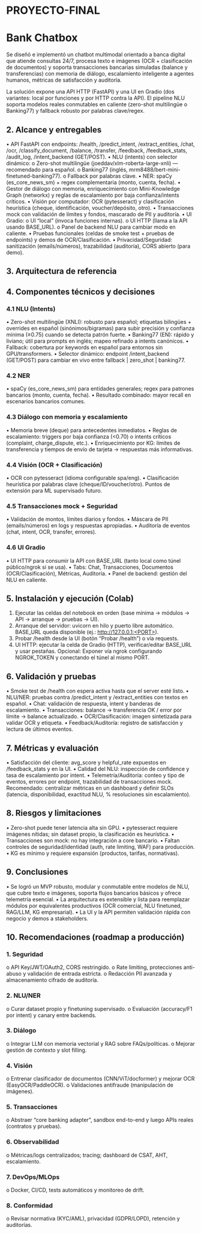 # PROYECTO-FINAL

# Bank Chatbox

Se diseñó e implementó un chatbot multimodal orientado a banca digital que atiende consultas 24/7, procesa texto e imágenes (OCR + clasificación de documentos) y soporta transacciones bancarias simuladas (balance y transferencias) con memoria de diálogo, escalamiento inteligente a agentes humanos, métricas de satisfacción y auditoría.

La solución expone una API HTTP (FastAPI) y una UI en Gradio (dos variantes: local por funciones y por HTTP contra la API). El pipeline NLU soporta modelos reales conmutables en caliente (zero-shot multilingüe o Banking77) y fallback robusto por palabras clave/regex.

## 2. Alcance y entregables
•	API FastAPI con endpoints:
/health, /predict_intent, /extract_entities, /chat, /ocr, /classify_document, /balance, /transfer, /feedback, /feedback_stats, /audit_log, /intent_backend (GET/POST).
•	NLU (intents) con selector dinámico:
o	Zero-shot multilingüe (joeddav/xlm-roberta-large-xnli) — recomendado para español.
o	Banking77 (inglés, mrm8488/bert-mini-finetuned-banking77).
o	Fallback por palabras clave.
•	NER: spaCy (es_core_news_sm) + regex complementaria (monto, cuenta, fecha).
•	Gestor de diálogo con memoria, enriquecimiento con Mini-Knowledge Graph (networkx) y reglas de escalamiento por baja confianza/intents críticos.
•	Visión por computador: OCR (pytesseract) y clasificación heurística (cheque, identificación, voucher/depósito, otro).
•	Transacciones mock con validación de límites y fondos, mascarado de PII y auditoría.
•	UI Gradio:
o	UI “local” (invoca funciones internas).
o	UI HTTP (llama a la API usando BASE_URL).
o	Panel de backend NLU para cambiar modo en caliente.
•	Pruebas funcionales (celdas de smoke test + pruebas de endpoints) y demos de OCR/Clasificación.
•	Privacidad/Seguridad: sanitización (emails/números), trazabilidad (auditoría), CORS abierto (para demo).

## 3. Arquitectura de referencia
 

## 4. Componentes técnicos y decisiones
### 4.1 NLU (Intents)
•	Zero-shot multilingüe (XNLI): robusto para español; etiquetas bilingües + overrides en español (sinónimos/bigramas) para subir precisión y confianza mínima (≥0.75) cuando se detecta patrón fuerte.
•	Banking77 (EN): rápido y liviano; útil para prompts en inglés; mapeo refinado a intents canónicos.
•	Fallback: cobertura por keywords en español para entornos sin GPU/transformers.
•	Selector dinámico: endpoint /intent_backend (GET/POST) para cambiar en vivo entre fallback | zero_shot | banking77.
### 4.2 NER
•	spaCy (es_core_news_sm) para entidades generales; regex para patrones bancarios (monto, cuenta, fecha).
•	Resultado combinado: mayor recall en escenarios bancarios comunes.

### 4.3 Diálogo con memoria y escalamiento
•	Memoria breve (deque) para antecedentes inmediatos.
•	Reglas de escalamiento: triggers por baja confianza (<0.70) o intents críticos (complaint, charge_dispute, etc.).
•	Enriquecimiento por KG: límites de transferencia y tiempos de envío de tarjeta → respuestas más informativas.

### 4.4 Visión (OCR + Clasificación)
•	OCR con pytesseract (idioma configurable spa/eng).
•	Clasificación heurística por palabras clave (cheque/ID/voucher/otro). Puntos de extensión para ML supervisado futuro.

### 4.5 Transacciones mock + Seguridad
•	Validación de montos, límites diarios y fondos.
•	Máscara de PII (emails/números) en logs y respuestas apropiadas.
•	Auditoría de eventos (chat, intent, OCR, transfer, errores).

### 4.6 UI Gradio
•	UI HTTP para consumir la API con BASE_URL (tanto local como túnel público/ngrok si se usa).
•	Tabs: Chat, Transacciones, Documentos (OCR/Clasificación), Métricas, Auditoría.
•	Panel de backend: gestión del NLU en caliente.

## 5. Instalación y ejecución (Colab)
1.	Ejecutar las celdas del notebook en orden (base mínima → módulos → API → arranque → pruebas → UI).
2.	Arranque del servidor: uvicorn en hilo y puerto libre automático. BASE_URL queda disponible (ej.: http://127.0.0.1:<PORT>).
3.	Probar /health desde la UI (botón “Probar /health”) o vía requests.
4.	UI HTTP: ejecutar la celda de Gradio (HTTP), verificar/editar BASE_URL y usar pestañas.
Opcional: Exponer vía ngrok configurando NGROK_TOKEN y conectando el túnel al mismo PORT.


## 6.	Validación y pruebas
•	Smoke test de /health con espera activa hasta que el server esté listo.
•	NLU/NER: pruebas contra /predict_intent y /extract_entities con textos en español.
•	Chat: validación de respuesta, intent y banderas de escalamiento.
•	Transacciones: balance → transferencia OK / error por límite → balance actualizado.
•	OCR/Clasificación: imagen sintetizada para validar OCR y etiqueta.
•	Feedback/Auditoría: registro de satisfacción y lectura de últimos eventos.

## 7.	Métricas y evaluación
•	Satisfacción del cliente: avg_score y helpful_rate expuestos en /feedback_stats y en la UI.
•	Calidad del NLU: inspección de confidence y tasa de escalamiento por intent.
•	Telemetría/Auditoría: conteo y tipo de eventos, errores por endpoint, trazabilidad de transacciones mock.
Recomendado: centralizar métricas en un dashboard y definir SLOs (latencia, disponibilidad, exactitud NLU, % resoluciones sin escalamiento).

## 8.	Riesgos y limitaciones
•	Zero-shot puede tener latencia alta sin GPU.
•	pytesseract requiere imágenes nítidas; sin dataset propio, la clasificación es heurística.
•	Transacciones son mock: no hay integración a core bancario.
•	Faltan controles de seguridad/identidad (auth, rate limiting, WAF) para producción.
•	KG es mínimo y requiere expansión (productos, tarifas, normativas).

## 9.	Conclusiones
•	Se logró un MVP robusto, modular y conmutable entre modelos de NLU, que cubre texto e imágenes, soporta flujos bancarios básicos y ofrece telemetría esencial.
•	La arquitectura es extensible y lista para reemplazar módulos por equivalentes productivos (OCR comercial, NLU finetuned, RAG/LLM, KG empresarial).
•	La UI y la API permiten validación rápida con negocio y demos a stakeholders.

## 10.	Recomendaciones (roadmap a producción)
### 1.	Seguridad
o	API Key/JWT/OAuth2, CORS restringido.
o	Rate limiting, protecciones anti-abuso y validación de entrada estricta.
o	Redacción PII avanzada y almacenamiento cifrado de auditoría.

### 2.	NLU/NER
o	Curar dataset propio y finetuning supervisado.
o	Evaluación (accuracy/F1 por intent) y canary entre backends.

### 3.	Diálogo
o	Integrar LLM con memoria vectorial y RAG sobre FAQs/políticas.
o	Mejorar gestión de contexto y slot filling.

### 4.	Visión
o	Entrenar clasificador de documentos (CNN/ViT/docformer) y mejorar OCR (EasyOCR/PaddleOCR).
o	Validaciones antifraude (manipulación de imágenes).

### 5.	Transacciones
o	Abstraer “core banking adapter”, sandbox end-to-end y luego APIs reales (contratos y pruebas).

### 6.	Observabilidad
o	Métricas/logs centralizados; tracing; dashboard de CSAT, AHT, escalamiento.

### 7.	DevOps/MLOps
o	Docker, CI/CD, tests automáticos y monitoreo de drift.

### 8.	Conformidad
o	Revisar normativa (KYC/AML), privacidad (GDPR/LOPD), retención y auditorías.
